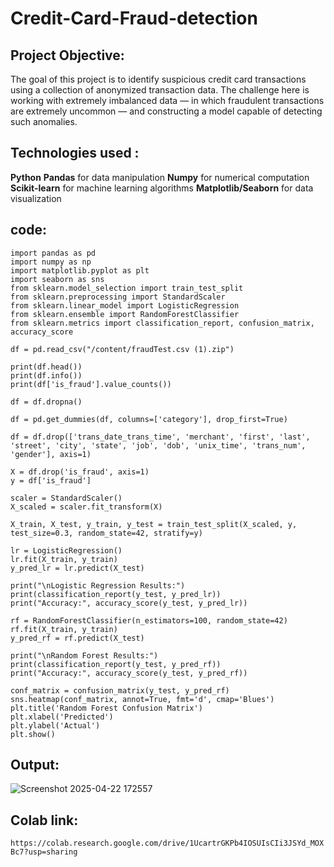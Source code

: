 # Credit-Card-Fraud-detection
## Project Objective:
The goal of this project is to identify suspicious credit card transactions using a collection of anonymized transaction data. The challenge here is working with extremely imbalanced data — in which fraudulent transactions are extremely uncommon — and constructing a model capable of detecting such anomalies.
## Technologies used :
**Python**
**Pandas** for data manipulation
**Numpy** for numerical computation
**Scikit-learn** for machine learning algorithms
**Matplotlib/Seaborn** for data visualization
## code:
```
import pandas as pd
import numpy as np
import matplotlib.pyplot as plt
import seaborn as sns
from sklearn.model_selection import train_test_split
from sklearn.preprocessing import StandardScaler
from sklearn.linear_model import LogisticRegression
from sklearn.ensemble import RandomForestClassifier
from sklearn.metrics import classification_report, confusion_matrix, accuracy_score

df = pd.read_csv("/content/fraudTest.csv (1).zip")

print(df.head())
print(df.info())
print(df['is_fraud'].value_counts())

df = df.dropna()

df = pd.get_dummies(df, columns=['category'], drop_first=True)

df = df.drop(['trans_date_trans_time', 'merchant', 'first', 'last', 'street', 'city', 'state', 'job', 'dob', 'unix_time', 'trans_num', 'gender'], axis=1)

X = df.drop('is_fraud', axis=1)
y = df['is_fraud']

scaler = StandardScaler()
X_scaled = scaler.fit_transform(X)

X_train, X_test, y_train, y_test = train_test_split(X_scaled, y, test_size=0.3, random_state=42, stratify=y)

lr = LogisticRegression()
lr.fit(X_train, y_train)
y_pred_lr = lr.predict(X_test)

print("\nLogistic Regression Results:")
print(classification_report(y_test, y_pred_lr))
print("Accuracy:", accuracy_score(y_test, y_pred_lr))

rf = RandomForestClassifier(n_estimators=100, random_state=42)
rf.fit(X_train, y_train)
y_pred_rf = rf.predict(X_test)

print("\nRandom Forest Results:")
print(classification_report(y_test, y_pred_rf))
print("Accuracy:", accuracy_score(y_test, y_pred_rf))

conf_matrix = confusion_matrix(y_test, y_pred_rf)
sns.heatmap(conf_matrix, annot=True, fmt='d', cmap='Blues')
plt.title('Random Forest Confusion Matrix')
plt.xlabel('Predicted')
plt.ylabel('Actual')
plt.show()

```
## Output:
![Screenshot 2025-04-22 172557](https://github.com/user-attachments/assets/886540a0-62fa-4a31-a260-c92e28036b14)
## Colab link:
```https://colab.research.google.com/drive/1UcartrGKPb4IOSUIsCIi3JSYd_MOXBc7?usp=sharing```
